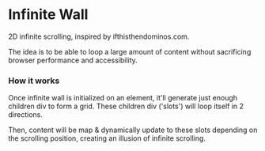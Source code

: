 # Infinite Wall

2D infinite scrolling, inspired by ifthisthendominos.com.

The idea is to be able to loop a large amount of content without sacrificing browser performance and accessibility.

### How it works

Once infinite wall is initialized on an element, it'll generate just enough children div to form a grid. These children div ('slots') will loop itself in 2 directions.

Then, content will be map & dynamically update to these slots depending on the scrolling position, creating an illusion of infinite scrolling.